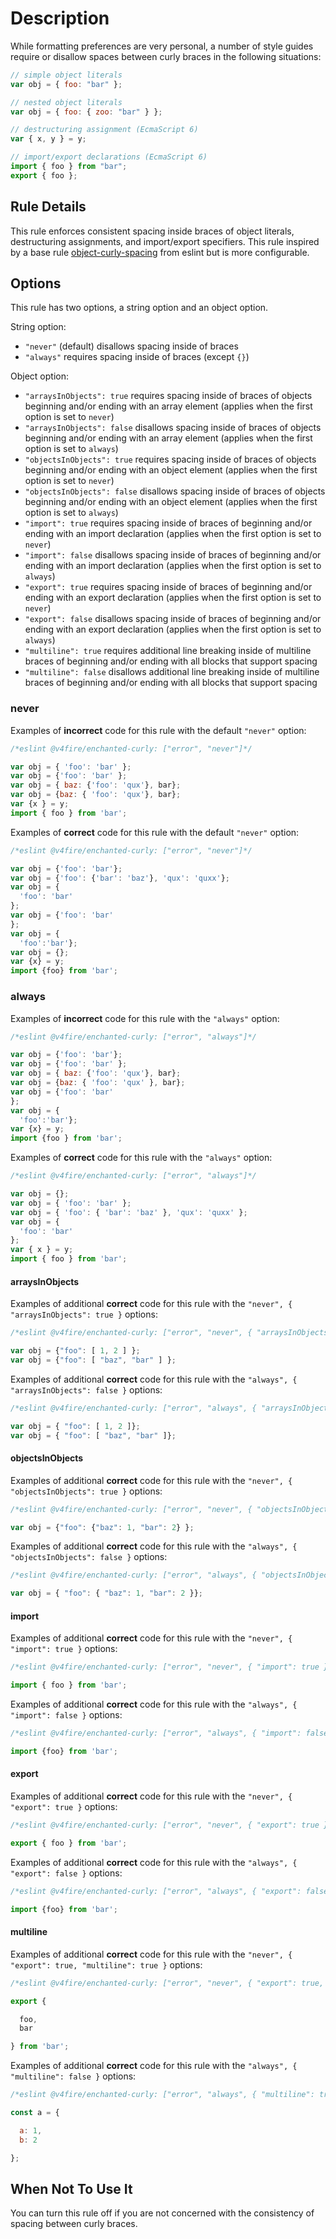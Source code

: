 # Description

While formatting preferences are very personal, a number of style guides require
or disallow spaces between curly braces in the following situations:

```js
// simple object literals
var obj = { foo: "bar" };

// nested object literals
var obj = { foo: { zoo: "bar" } };

// destructuring assignment (EcmaScript 6)
var { x, y } = y;

// import/export declarations (EcmaScript 6)
import { foo } from "bar";
export { foo };
```

## Rule Details

This rule enforces consistent spacing inside braces of object literals, destructuring assignments, and import/export specifiers.
This rule inspired by a base rule [object-curly-spacing](object-curly-spacing) from eslint but is more configurable.

## Options

This rule has two options, a string option and an object option.

String option:

* `"never"` (default) disallows spacing inside of braces
* `"always"` requires spacing inside of braces (except `{}`)

Object option:

* `"arraysInObjects": true` requires spacing inside of braces of objects beginning and/or ending with an array element (applies when the first option is set to `never`)
* `"arraysInObjects": false` disallows spacing inside of braces of objects beginning and/or ending with an array element (applies when the first option is set to `always`)
* `"objectsInObjects": true` requires spacing inside of braces of objects beginning and/or ending with an object element (applies when the first option is set to `never`)
* `"objectsInObjects": false` disallows spacing inside of braces of objects beginning and/or ending with an object element (applies when the first option is set to `always`)
* `"import": true` requires spacing inside of braces of beginning and/or ending with an import declaration (applies when the first option is set to `never`)
* `"import": false` disallows spacing inside of braces of beginning and/or ending with an import declaration (applies when the first option is set to `always`)
* `"export": true` requires spacing inside of braces of beginning and/or ending with an export declaration (applies when the first option is set to `never`)
* `"export": false` disallows spacing inside of braces of beginning and/or ending with an export declaration (applies when the first option is set to `always`)
* `"multiline": true` requires additional line breaking inside of multiline braces of beginning and/or ending with all blocks that support spacing
* `"multiline": false` disallows additional line breaking inside of multiline braces of beginning and/or ending with all blocks that support spacing

### never

Examples of **incorrect** code for this rule with the default `"never"` option:

```js
/*eslint @v4fire/enchanted-curly: ["error", "never"]*/

var obj = { 'foo': 'bar' };
var obj = {'foo': 'bar' };
var obj = { baz: {'foo': 'qux'}, bar};
var obj = {baz: { 'foo': 'qux'}, bar};
var {x } = y;
import { foo } from 'bar';
```

Examples of **correct** code for this rule with the default `"never"` option:

```js
/*eslint @v4fire/enchanted-curly: ["error", "never"]*/

var obj = {'foo': 'bar'};
var obj = {'foo': {'bar': 'baz'}, 'qux': 'quxx'};
var obj = {
  'foo': 'bar'
};
var obj = {'foo': 'bar'
};
var obj = {
  'foo':'bar'};
var obj = {};
var {x} = y;
import {foo} from 'bar';
```

### always

Examples of **incorrect** code for this rule with the `"always"` option:

```js
/*eslint @v4fire/enchanted-curly: ["error", "always"]*/

var obj = {'foo': 'bar'};
var obj = {'foo': 'bar' };
var obj = { baz: {'foo': 'qux'}, bar};
var obj = {baz: { 'foo': 'qux' }, bar};
var obj = {'foo': 'bar'
};
var obj = {
  'foo':'bar'};
var {x} = y;
import {foo } from 'bar';
```

Examples of **correct** code for this rule with the `"always"` option:

```js
/*eslint @v4fire/enchanted-curly: ["error", "always"]*/

var obj = {};
var obj = { 'foo': 'bar' };
var obj = { 'foo': { 'bar': 'baz' }, 'qux': 'quxx' };
var obj = {
  'foo': 'bar'
};
var { x } = y;
import { foo } from 'bar';
```

#### arraysInObjects

Examples of additional **correct** code for this rule with the `"never", { "arraysInObjects": true }` options:

```js
/*eslint @v4fire/enchanted-curly: ["error", "never", { "arraysInObjects": true }]*/

var obj = {"foo": [ 1, 2 ] };
var obj = {"foo": [ "baz", "bar" ] };
```

Examples of additional **correct** code for this rule with the `"always", { "arraysInObjects": false }` options:

```js
/*eslint @v4fire/enchanted-curly: ["error", "always", { "arraysInObjects": false }]*/

var obj = { "foo": [ 1, 2 ]};
var obj = { "foo": [ "baz", "bar" ]};
```

#### objectsInObjects

Examples of additional **correct** code for this rule with the `"never", { "objectsInObjects": true }` options:

```js
/*eslint @v4fire/enchanted-curly: ["error", "never", { "objectsInObjects": true }]*/

var obj = {"foo": {"baz": 1, "bar": 2} };
```

Examples of additional **correct** code for this rule with the `"always", { "objectsInObjects": false }` options:

```js
/*eslint @v4fire/enchanted-curly: ["error", "always", { "objectsInObjects": false }]*/

var obj = { "foo": { "baz": 1, "bar": 2 }};
```

#### import

Examples of additional **correct** code for this rule with the `"never", { "import": true }` options:

```js
/*eslint @v4fire/enchanted-curly: ["error", "never", { "import": true }]*/

import { foo } from 'bar';
```

Examples of additional **correct** code for this rule with the `"always", { "import": false }` options:

```js
/*eslint @v4fire/enchanted-curly: ["error", "always", { "import": false }]*/

import {foo} from 'bar';
```

#### export

Examples of additional **correct** code for this rule with the `"never", { "export": true }` options:

```js
/*eslint @v4fire/enchanted-curly: ["error", "never", { "export": true }]*/

export { foo } from 'bar';
```

Examples of additional **correct** code for this rule with the `"always", { "export": false }` options:

```js
/*eslint @v4fire/enchanted-curly: ["error", "always", { "export": false }]*/

import {foo} from 'bar';
```

#### multiline

Examples of additional **correct** code for this rule with the `"never", { "export": true, "multiline": true }` options:

```js
/*eslint @v4fire/enchanted-curly: ["error", "never", { "export": true, "multiline": true }]*/

export {

  foo,
  bar

} from 'bar';
```

Examples of additional **correct** code for this rule with the `"always", { "multiline": false }` options:

```js
/*eslint @v4fire/enchanted-curly: ["error", "always", { "multiline": true }]*/

const a = {

  a: 1,
  b: 2

};
```

## When Not To Use It

You can turn this rule off if you are not concerned with the consistency of spacing between curly braces.
